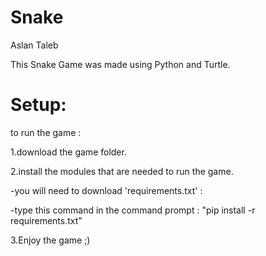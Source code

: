 
# Snake

Aslan Taleb

This Snake Game  was made using Python and Turtle.

# Setup:

to run the game : 

1.download the game folder.

2.install the modules that are needed to run the game.

  -you will need to download 'requirements.txt' :  
  
  -type this command in the command prompt : "pip install -r requirements.txt"
  
3.Enjoy the game ;)
